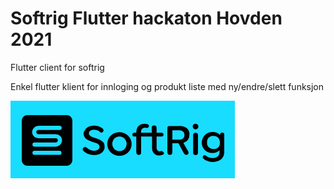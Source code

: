 # Softrig Flutter hackaton Hovden 2021
Flutter client for softrig

Enkel flutter klient for innloging og produkt liste med ny/endre/slett funksjon


![alt text](https://github.com/GBKvam/SoftrigFlutter/blob/main/assets/softrig.png)



